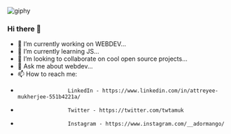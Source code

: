 ![giphy](https://user-images.githubusercontent.com/86184935/138291720-86c1604e-0749-4c17-9e89-ca6e13098791.gif)
### Hi there 👋

- 🔭 I’m currently working on WEBDEV...
- 🌱 I’m currently learning JS...
- 👯 I’m looking to collaborate on cool open source projects...
- 💬 Ask me about webdev...
- 📫 How to reach me: 
-                     LinkedIn - https://www.linkedin.com/in/attreyee-mukherjee-551b4221a/
-                     Twitter - https://twitter.com/twtamuk
-                     Instagram - https://www.instagram.com/__adormango/
                      

